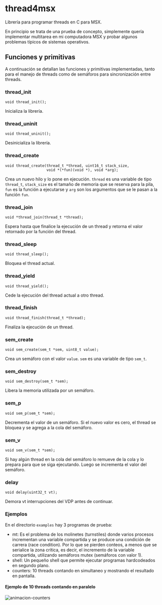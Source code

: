 # thread4msx

Librería para programar threads en C para MSX.

En principio se trata de una prueba de concepto, simplemente quería implementar multitarea en mi computadora MSX y probar algunos problemas típicos de sistemas operativos.

## Funciones y primitivas

A continuación se detallan las funciones y primitivas implementadas, tanto para el manejo de threads como de semáforos para sincronización entre threads.

### thread_init
```
void thread_init();
```
Inicializa la librería.

### thread_uninit
```
void thread_uninit();
```
Desinicializa la librería.

### thread_create
```
void thread_create(thread_t *thread, uint16_t stack_size,
                   void *(*fun)(void *), void *arg);
```
Crea un nuevo hilo y lo pone en ejecución. `thread` es una variable de tipo `thread_t`, `stack_size` es el tamaño de memoria que se reserva para la pila, `fun` es la función a ejecutarse y `arg` son los argumentos que se le pasan a la función `fun`. 

### thread_join
```
void *thread_join(thread_t *thread);
```
Espera hasta que finalice la ejecución de un thread y retorna el valor retornado por la función del thread.

### thread_sleep
```
void thread_sleep();
```
Bloquea el thread actual.

### thread_yield
```
void thread_yield();
```
Cede la ejecución del thread actual a otro thread.

### thread_finish
```
void thread_finish(thread_t *thread);
```
Finaliza la ejecución de un thread.

### sem_create
```
void sem_create(sem_t *sem, uint8_t value);
```
Crea un semáforo con el valor `value`. `sem` es una variable de tipo `sem_t`.

### sem_destroy
```
void sem_destroy(sem_t *sem);
```
Libera la memoria utilizada por un semáforo.

### sem_p
```
void sem_p(sem_t *sem);
```
Decrementa el valor de un semáforo. Si el nuevo valor es cero, el thread se bloquea y se agrega a la cola del semáforo.

### sem_v
```
void sem_v(sem_t *sem);
```
Si hay algún thread en la cola del semáforo lo remueve de la cola y lo prepara para que se siga ejecutando. Luego se incrementa el valor del semáforo.

### delay
```
void delay(uint32_t vt);
```
Demora vt interrupciones del VDP antes de continuar.


### Ejemplos

En el directorio `examples` hay 3 programas de prueba:

* mt: Es el problema de los molinetes (turnstiles) donde varios procesos incrementan una variable compartida y se produce una condición de carrera (race condition). Por lo que se pierden conteos, a menos que se serialice la zona crítica, es decir, el incremento de la variable compartida, utilizando semáforos mutex (semáforos con valor 1).
* shell: Un pequeño shell que permite ejecutar programas hardcodeados en segundo plano.
* counters: 10 threads contando en simultaneo y mostrando el resultado en pantalla.

#### Ejemplo de 10 threads contando en paralelo

![animacion-counters](https://user-images.githubusercontent.com/75378876/175799823-bc439b97-0772-4bcb-8d2a-161d64a35aea.gif)
